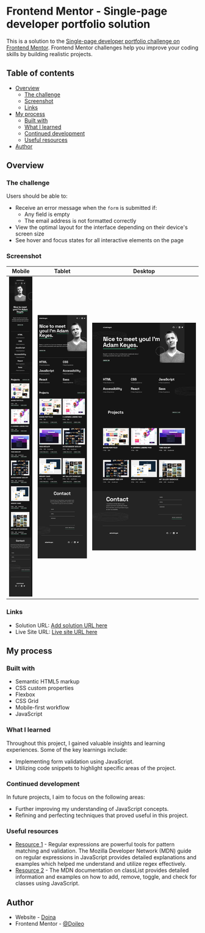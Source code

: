 # Frontend Mentor - Single-page developer portfolio solution

This is a solution to the [Single-page developer portfolio challenge on Frontend Mentor](https://www.frontendmentor.io/challenges/singlepage-developer-portfolio-bBVj2ZPi-x). Frontend Mentor challenges help you improve your coding skills by building realistic projects. 

## Table of contents

- [Overview](#overview)
  - [The challenge](#the-challenge)
  - [Screenshot](#screenshot)
  - [Links](#links)
- [My process](#my-process)
  - [Built with](#built-with)
  - [What I learned](#what-i-learned)
  - [Continued development](#continued-development)
  - [Useful resources](#useful-resources)
- [Author](#author)

## Overview

### The challenge

Users should be able to:

- Receive an error message when the `form` is submitted if:
  - Any field is empty
  - The email address is not formatted correctly
- View the optimal layout for the interface depending on their device's screen size
- See hover and focus states for all interactive elements on the page

### Screenshot

| Mobile | Tablet | Desktop |
| ------ | ------ | ------- |
| ![Mobile](./assets/images/mobile-project-screenshot.png) | ![Tablet](./assets/images/tablet-project-screenshot.png) | ![Desktop](./assets/images/desktop-screenshot.png) |




### Links

- Solution URL: [Add solution URL here](https://www.frontendmentor.io/solutions/developer-portfolio-using-css-grid-and-flexbox-3gGwv2y76L)
- Live Site URL: [Live site URL here](https://doileo.github.io/developer-porfolio/)

## My process

### Built with

- Semantic HTML5 markup
- CSS custom properties
- Flexbox
- CSS Grid
- Mobile-first workflow
- JavaScript


### What I learned

Throughout this project, I gained valuable insights and learning experiences. Some of the key learnings include:
- Implementing form validation using JavaScript.
- Utilizing code snippets to highlight specific areas of the project.

### Continued development

In future projects, I aim to focus on the following areas:
- Further improving my understanding of JavaScript concepts.
- Refining and perfecting techniques that proved useful in this project.


### Useful resources

- [Resource 1](https://developer.mozilla.org/en-US/docs/Web/JavaScript/Guide/Regular_Expressions) - Regular expressions are powerful tools for pattern matching and validation. The Mozilla Developer Network (MDN) guide on regular expressions in JavaScript provides detailed explanations and examples which helped me understand and utilize regex effectively.
- [Resource 2](https://developer.mozilla.org/en-US/docs/Web/API/Element/classList) - The MDN documentation on classList provides detailed information and examples on how to add, remove, toggle, and check for classes using JavaScript. 


## Author

- Website - [Doina](https://doileo.github.io/portfolio/)
- Frontend Mentor - [@Doileo](https://www.frontendmentor.io/profile/Doileo)
